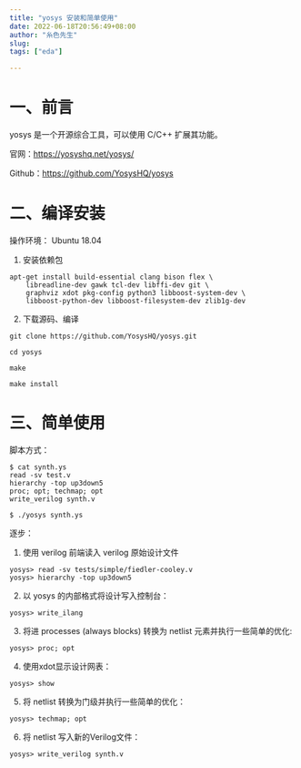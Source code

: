 ```yaml
---
title: "yosys 安装和简单使用"
date: 2022-06-18T20:56:49+08:00
author: "糸色先生"
slug: 
tags: ["eda"]

---
```


# 一、前言

yosys 是一个开源综合工具，可以使用 C/C++ 扩展其功能。

官网：<https://yosyshq.net/yosys/>

Github：<https://github.com/YosysHQ/yosys>

# 二、编译安装

操作环境： Ubuntu 18.04

1. 安装依赖包

```
apt-get install build-essential clang bison flex \
	libreadline-dev gawk tcl-dev libffi-dev git \
	graphviz xdot pkg-config python3 libboost-system-dev \
	libboost-python-dev libboost-filesystem-dev zlib1g-dev
```
2. 下载源码、编译

```
git clone https://github.com/YosysHQ/yosys.git

cd yosys

make 

make install
```

# 三、简单使用

脚本方式：

```
$ cat synth.ys
read -sv test.v
hierarchy -top up3down5
proc; opt; techmap; opt
write_verilog synth.v

$ ./yosys synth.ys
```

逐步：

1. 使用 verilog 前端读入 verilog 原始设计文件

```
yosys> read -sv tests/simple/fiedler-cooley.v
yosys> hierarchy -top up3down5
```

2. 以 yosys 的内部格式将设计写入控制台：

```
yosys> write_ilang
```

3. 将进  processes (always blocks) 转换为 netlist 元素并执行一些简单的优化:

```
yosys> proc; opt
```

4. 使用xdot显示设计网表：

```
yosys> show
```

5. 将 netlist 转换为门级并执行一些简单的优化：

```
yosys> techmap; opt
```

6. 将 netlist 写入新的Verilog文件：
```
yosys> write_verilog synth.v
```